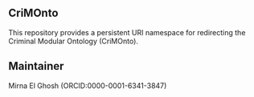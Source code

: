 ## CriMOnto

This repository provides a persistent URI namespace for redirecting the Criminal Modular Ontology (CriMOnto).

## Maintainer

Mirna El Ghosh (ORCID:0000-0001-6341-3847)
